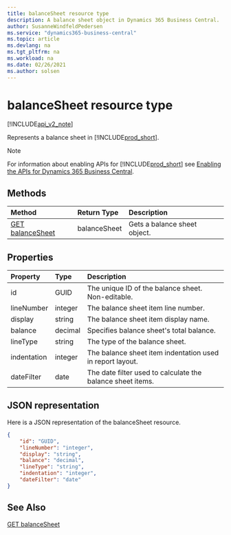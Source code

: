 ```yaml
---
title: balanceSheet resource type  
description: A balance sheet object in Dynamics 365 Business Central.
author: SusanneWindfeldPedersen
ms.service: "dynamics365-business-central"
ms.topic: article
ms.devlang: na
ms.tgt_pltfrm: na
ms.workload: na
ms.date: 02/26/2021
ms.author: solsen
---
```


# balanceSheet resource type

[!INCLUDE[api_v2_note](../../../includes/api_v2_note.md)]

<!-- START>DO_NOT_EDIT -->
<!-- IMPORTANT:Do not edit any of the content between here and the END>DO_NOT_EDIT. -->
Represents a balance sheet in [!INCLUDE[prod_short](../../../includes/prod_short.md)].

> [!NOTE]
> For information about enabling APIs for [!INCLUDE[prod_short](../../../includes/prod_short.md)] see [Enabling the APIs for Dynamics 365 Business Central](../enabling-apis-for-dynamics-nav.md).

## Methods

| Method | Return Type|Description |
|:--------------------|:-----------|:-------------------------|
|[GET balanceSheet](../api/dynamics_balancesheet_get.md)|balanceSheet|Gets a balance sheet object.|



## Properties

| Property           | Type   |Description     |
|:-------------------|:-------|:---------------|
|id|GUID|The unique ID of the balance sheet. Non-editable.|
|lineNumber|integer|The balance sheet item line number.|
|display|string|The balance sheet item display name.|
|balance|decimal|Specifies balance sheet's total balance.|
|lineType|string|The type of the balance sheet.|
|indentation|integer|The balance sheet item indentation used in report layout.|
|dateFilter|date|The date filter used to calculate the balance sheet items.|

## JSON representation

Here is a JSON representation of the balanceSheet resource.


```json
{
    "id": "GUID",
    "lineNumber": "integer",
    "display": "string",
    "balance": "decimal",
    "lineType": "string",
    "indentation": "integer",
    "dateFilter": "date"
}
```
<!-- IMPORTANT: END>DO_NOT_EDIT -->



## See Also
[GET balanceSheet](../api/dynamics_balanceSheet_Get.md)
